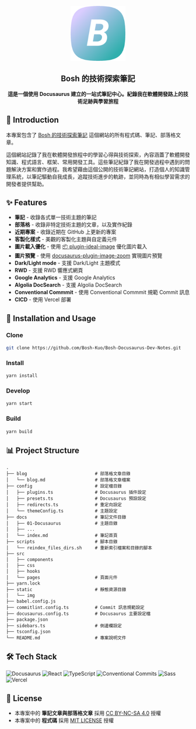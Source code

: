 <div align="center">
    <img src="./static/img/logo.png" width="150">
    <h2 align="center">Bosh 的技術探索筆記</h2>
    <strong>這是一個使用 Docusaurus 建立的一站式筆記中心。紀錄我在軟體開發路上的技術足跡與學習旅程</strong>
</div>


## 👋 Introduction
本專案包含了 [Bosh 的技術探索筆記](https://notes.boshkuo.com/) 這個網站的所有程式碼、筆記、部落格文章。

這個網站記錄了我在軟體開發旅程中的學習心得與技術探索，內容涵蓋了軟體開發知識、程式語言、框架、常用開發工具。這些筆記紀錄了我在開發過程中遇到的問題解決方案和實作過程。我希望藉由這個公開的技術筆記網站，打造個人的知識管理系統，以筆記驅動自我成長，追蹤技術進步的軌跡，並同時為有相似學習需求的開發者提供幫助。



## ✨ Features

- **筆記** - 收錄各式單一技術主題的筆記
- **部落格** - 收錄非特定技術主題的文章，以及實作紀錄
- **近期專案** - 收錄近期在 GitHub 上更新的專案
- **客製化樣式** - 美觀的客製化主題與自定義元件
- **圖片載入優化** - 使用 [📦 plugin-ideal-image](https://docusaurus.io/docs/api/plugins/@docusaurus/plugin-ideal-image) 優化圖片載入
- **圖片預覽** - 使用 [docusaurus-plugin-image-zoom](https://github.com/gabrielcsapo/docusaurus-plugin-image-zoom) 實現圖片預覽
- **Dark/Light mode** - 支援 Dark/Light 主題模式
- **RWD** - 支援 RWD 響應式網頁
- **Google Analytics** - 支援 Google Analytics
- **Algolia DocSearch** - 支援 Algolia DocSearch
- **Conventional Commmit** - 使用 Conventional Commmit 規範 Commit 訊息
- **CICD** - 使用 Vercel 部署



## 🚀 Installation and Usage

### Clone
```bash
git clone https://github.com/Bosh-Kuo/Bosh-Docusaurus-Dev-Notes.git
```
### Install
```bash
yarn install
```
### Develop
```bash
yarn start
```
### Build
```bash
yarn build
```



## 📊 Project Structure
```
.
├── blog                          # 部落格文章目錄
│   └── blog.md                   # 部落格文章檔案
├── config                        # 設定檔目錄
│   ├── plugins.ts                # Docusaurus 插件設定
│   ├── presets.ts                # Docusaurus 預設設定
│   ├── redirects.ts              # 重定向設定
│   └── themeConfig.ts            # 主題設定
├── docs                          # 筆記文件目錄
│   ├── 01-Docusaurus             # 主題目錄
│   ├── ...                       
│   └── index.md                  # 筆記首頁
├── scripts                       # 腳本目錄
│   └── reindex_files_dirs.sh     # 重新索引檔案和目錄的腳本
├── src                           
│   ├── components                
│   ├── css                       
│   ├── hooks                     
│   └── pages                     # 頁面元件
├── yarn.lock                     
├── static                        # 靜態資源目錄
│   └── img                       
├── babel.config.js               
├── commitlint.config.ts          # Commit 訊息規範設定
├── docusaurus.config.ts          # Docusaurus 主要設定檔
├── package.json                  
├── sidebars.ts                   # 側邊欄設定
├── tsconfig.json                 
└── README.md                     # 專案說明文件
```



## 🛠️ Tech Stack

![Docusaurus](https://img.shields.io/badge/Docusaurus-3ECC5F?logo=docusaurus&logoColor=white&style=for-the-badge)
![React](https://img.shields.io/badge/React-61DAFB?logo=react&logoColor=black&style=for-the-badge)
![TypeScript](https://img.shields.io/badge/TypeScript-3178C6?logo=typescript&logoColor=white&style=for-the-badge)
![Conventional Commits](https://img.shields.io/badge/Conventional%20Commits-FE5196?logo=conventionalcommits&logoColor=white&style=for-the-badge)
![Sass](https://img.shields.io/badge/Sass-CC6699?logo=sass&logoColor=white&style=for-the-badge)
![Vercel](https://img.shields.io/badge/Vercel-000000?logo=vercel&logoColor=white&style=for-the-badge)



## 📝 License
- 本專案中的 **筆記文章與部落格文章** 採用 [CC BY-NC-SA 4.0](https://creativecommons.org/licenses/by-nc-sa/4.0/deed.en) 授權
- 本專案中的 **程式碼** 採用 [MIT LICENSE](./LICENSE) 授權
